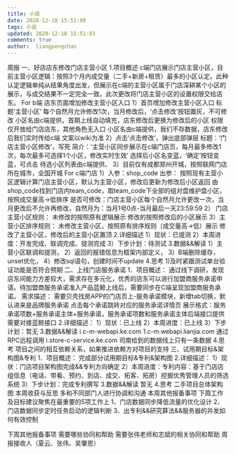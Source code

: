 ```yaml
---
title: 小说
date: 2020-12-18 15:51:00
tags: 小说
updated: 2020-12-18 15:51:03
comments: true
author:  liangpengzhan
---	
```

周报
一、好店店东修改门店主营小区
  1.项目概述
	c端门店展示门店主营小区，目前主营小区逻辑：按照3个月内成交量（二手+新房+租赁）最多的小区认定。此种认定逻辑单纯从结果角度出发，但展示在c端的主营小区属于门店深耕某个小区的展示，与成交结果不一定完全一致。此次更改将门店主营小区的设置权限交给店东。
	For b端 店东页面增加修改主营小区入口
	1）首页增加修改主营小区入口
		标题‘主营小区’
		每个自然月允许修改1次，当月修改后，‘点击修改’按钮置灰，不可修改
		小区名由c端提供，首期上线自动填充，店东修改后更换为修改后的小区
		权限仅开放给门店店东，其他角色无入口
		小区名由c端提供，我们不存数据，店东修改后我们实时传给c端
		文案以wiki为准
	2）点击‘点击修改’，弹出底部弹层
		标题：‘门店主营小区修改’，写死
		简介：‘主营小区同步展示在c端门店页，每月最多修改1次，每次最多可选择1个小区，修改实时生效’
		选择后小区名变蓝，‘确定’按钮变蓝，可点击
		待选小区列表由c端提供、
	3）目前仅有成都郑州开城，按照联网门店所在城市，全国开城
	For c端门店
	1）入参：shop_code
		出参：
		按照现有主营小区逻辑计算门店主营小区，默认为主营小区，修改后更新为修改后小区返回
		由shop_code找到门店内team_code，取team_code下全部的组对盘维护盘小区，按照成交量高→低排序
		是否可修改：门店主营小区每个自然月允许更改一次，当月更改后不允许再修改，自然月为：当月1号0点-当月最后一天23:59:59
	2）	门店主营小区规则：
		未修改的按照原有逻辑展示
		修改的按照修改后的小区展示
	3）主营小区排序规则：
		未修改主营小区，按照原有排序规则（成交量高→低）展示
		修改了主营小区，修改后的主营小区置顶
  2.详细描述
	1）现状：已提测
	2）本周进度：开发完成、联调完成、提测完成
	3）下步计划：待测试
  3.数据&&解读
	1）主营小区联调和提测，
	2）返回的报错信息为框架内部定义，
	3）B端删除缓存，unset优化，
	4）修改sql语句，创建时间不update
  4.思考
	1)及时紧跟测试单台验证功能是否符合预期
二、上线门店服务承诺
  1．项目概述：
	 	通过线下调研，发现店东间能力方差较大，需求存在多元化，优秀的店东可以进行加盟商服务承诺申请。待加盟商服务承诺准入产品蓝鲸上线后，需要同步在C端呈现加盟商服务承诺。
	需求描述：
		需要贝壳找房APP的门店页上-服务承诺模块，新增tab切换，默认进来是品牌服务承诺
		点击每个承诺跳转对应的服务承诺详情页
		展示格式：服务承诺项数+服务承诺主体+服务承诺，服务承诺项数和服务承诺主体后端接口提供	
		需要对接蓝鲸接口
  2.详细描述：
		1）现状：已上线
		2）本周进度：已上线
		3）下步计划：暂无
  3.数据&&解读
		i.c-m-webapi.ke.com
		1.c-m.webapi.lianjia.com
		通过RPC远程调用
		i.store-c-service.ke.com
		司南给到的数据线上只有一条数据
  4.思考
	 项目之间的相互依赖关系，如果推进依赖方对项目的支持
三、试用期目标&架构图&专利
	1．项目概述：
		完成部分试用期目标&专利&架构图
	2.详细描述：
		1）现状：门店项目架构图完成&&专利方向确定
		2）本周进度：专利内容：基于门店店组信息（电话、带看、预约、到店、成交、拓客、拓房）挖掘优秀管理人员的筛选系统
		3）下步计划：完成专利撰写
	3.数据&&解读
		暂无
	4.思考
	 二手项目总体架构图
本周收获与反思
	多和不同部门人进行协调和沟通
本周其他报备事项
下周工作及目标建议聚焦在最重要的5项工作上
1、门店数据同步降低流量的优化设计
2、门店数据同步定时任务启动的逻辑判断
3、出专利&&研究算法&&服务器的并发如何有效控制

下周其他报备事项
需要哪些协同和帮助
需要张伟老师和志斌的相关协同和帮助
周报接收人（夏云、张伟、吴肇恩）
